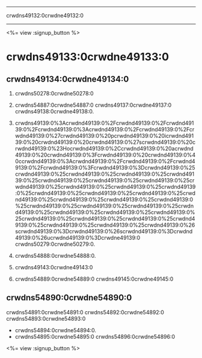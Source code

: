 * * *

crwdns49132:0crwdne49132:0

* * *

<%= view :signup_button %>

# crwdns49133:0crwdne49133:0

## crwdns49134:0crwdne49134:0

  1. crwdns50278:0crwdne50278:0

  2. crwdns54887:0crwdne54887:0 crwdns49137:0crwdne49137:0 crwdns49138:0crwdne49138:0.

  3. crwdns49139:0%3Acrwdnd49139:0%2Fcrwdnd49139:0%2Fcrwdnd49139:0%2Fcrwdnd49139:0%3Acrwdnd49139:0%2Fcrwdnd49139:0%2Fcrwdnd49139:0%27crwdnd49139:0%20pcrwdnd49139:0%20icrwdnd49139:0%20crwdnd49139:0%20crwdnd49139:0%27scrwdnd49139:0%20crwdnd49139:0%23Hocrwdnd49139:0%2Ccrwdnd49139:0%20acrwdnd49139:0%20crwdnd49139:0%3Fcrwdnd49139:0%20crwdnd49139:0%40ccrwdnd49139:0%3Acrwdnd49139:0%2Fcrwdnd49139:0%2Fcrwdnd49139:0%2Fcrwdnd49139:0%3Fcrwdnd49139:0%3Dcrwdnd49139:0%25crwdnd49139:0%25crwdnd49139:0%25crwdnd49139:0%25crwdnd49139:0%25crwdnd49139:0%25crwdnd49139:0%25crwdnd49139:0%25crwdnd49139:0%25crwdnd49139:0%25crwdnd49139:0%25crwdnd49139:0%25crwdnd49139:0%25crwdnd49139:0%25crwdnd49139:0%25crwdnd49139:0%25crwdnd49139:0%25crwdnd49139:0%25crwdnd49139:0%25crwdnd49139:0%25crwdnd49139:0%25crwdnd49139:0%25crwdnd49139:0%25crwdnd49139:0%25crwdnd49139:0%25crwdnd49139:0%25crwdnd49139:0%25crwdnd49139:0%25crwdnd49139:0%25crwdnd49139:0%25crwdnd49139:0%25crwdnd49139:0%25crwdnd49139:0%26scrwdnd49139:0%3Dcrwdnd49139:0%26scrwdnd49139:0%3Dcrwdnd49139:0%26ucrwdnd49139:0%3Dcrwdne49139:0 crwdns50279:0crwdne50279:0.

  4. crwdns54888:0crwdne54888:0.

  5. crwdns49143:0crwdne49143:0

  6. crwdns54889:0crwdne54889:0 crwdns49145:0crwdne49145:0

## crwdns54890:0crwdne54890:0

crwdns54891:0crwdne54891:0 crwdns54892:0crwdne54892:0 crwdns54893:0crwdne54893:0

  * crwdns54894:0crwdne54894:0.
  * crwdns54895:0crwdne54895:0 crwdns54896:0crwdne54896:0

<%= view :signup_button %>